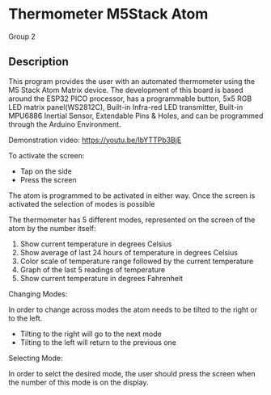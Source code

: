 # Thermometer M5Stack Atom
Group 2

## Description

This program provides the user with an automated thermometer using the  M5 Stack Atom Matrix device. The development of this board is based around the ESP32 PICO processor, has a programmable button, 5x5 RGB LED matrix panel(WS2812C), Built-in Infra-red LED transmitter, Built-in MPU6886 Inertial Sensor, Extendable Pins & Holes, and can be programmed through the Arduino Environment. 

Demonstration video: https://youtu.be/IbYTTPb3BjE

To activate the screen: 
- Tap on the side
- Press the screen

The atom is programmed to be activated in either way. Once the screen is activated the selection of modes is possible

The thermometer has 5 different modes, represented on the screen of the atom by the number itself:

1. Show current temperature in degrees Celsius
2. Show average of last 24 hours of temperature in degrees Celsius
3. Color scale of temperature range followed by the current temperature 
4. Graph of the last 5 readings of temperature
5. Show current temperature in degrees Fahrenheit


Changing Modes:

In order to change across modes the atom needs to be tilted to the right or to the left. 
- Tilting to the right will go to the next mode
- Tilting to the left will return to the previous one

Selecting Mode:

In order to selct the desired mode, the user should press the screen when the number of this mode is on the display. 

